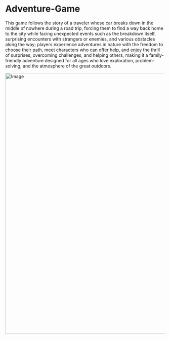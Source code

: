 # Adventure-Game
This game follows the story of a traveler whose car breaks down in the middle of nowhere during a road trip, forcing them to find
a way back home to the city while facing unexpected events such as the breakdown itself, surprising encounters with strangers 
or enemies, and various obstacles along the way; players experience adventures in nature with the freedom to choose their path, meet characters
who can offer help, and enjoy the thrill of surprises, overcoming challenges, and helping others, making it a family-friendly adventure designed
for all ages who love exploration, problem-solving, and the atmosphere of the great outdoors.

<img width="1445" height="823" alt="Image" src="https://github.com/user-attachments/assets/b20ce923-56dd-4a61-912e-0aa1463f4f85" />
